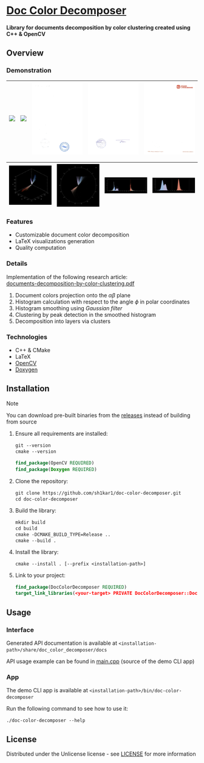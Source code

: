 # [Doc Color Decomposer](https://github.com/sh1kar1/doc-color-decomposer)

**Library for documents decomposition by color clustering created using C++ & OpenCV**

## Overview

### Demonstration

| ![](data/1.png) | ![](assets/1-layer-1.png) | ![](assets/1-layer-2.png) | ![](assets/1-layer-3.png) | ![](assets/1-layer-4.png) |
|:---------------:|:-------------------------:|:-------------------------:|:-------------------------:|:-------------------------:|

| ![](assets/1-plot-3d-rgb.png) | ![](assets/1-plot-2d-lab.png) | ![](assets/1-plot-1d-phi.png) | ![](assets/1-plot-1d-clusters.png) |
|:-----------------------------:|:-----------------------------:|:-----------------------------:|:----------------------------------:|

### Features

- Customizable document color decomposition
- LaTeX visualizations generation
- Quality computation

### Details

Implementation of the following research article:
<br>
[documents-decomposition-by-color-clustering.pdf](assets/documents-decomposition-by-color-clustering.pdf)

1. Document colors projection onto the $\alpha\beta$ plane
2. Histogram calculation with respect to the angle $\phi$ in polar coordinates
3. Histogram smoothing using _Gaussian filter_
4. Clustering by peak detection in the smoothed histogram
5. Decomposition into layers via clusters

### Technologies

- C++ & CMake
- LaTeX
- [OpenCV](https://opencv.org/)
- [Doxygen](https://www.doxygen.nl/)

## Installation

> [!NOTE]
> You can download pre-built binaries from the [releases](https://github.com/sh1kar1/doc-color-decomposer/releases) instead of building from source

1. Ensure all requirements are installed:
   ```shell
   git --version
   cmake --version
   ```
   ```cmake
   find_package(OpenCV REQUIRED)
   find_package(Doxygen REQUIRED)
   ```
2. Clone the repository:
   ```shell
   git clone https://github.com/sh1kar1/doc-color-decomposer.git
   cd doc-color-decomposer
   ```
3. Build the library:
   ```shell
   mkdir build
   cd build
   cmake -DCMAKE_BUILD_TYPE=Release ..
   cmake --build .
   ```
4. Install the library:
   ```shell
   cmake --install . [--prefix <installation-path>]
   ```
5. Link to your project:
   ```cmake
   find_package(DocColorDecomposer REQUIRED)
   target_link_libraries(<your-target> PRIVATE DocColorDecomposer::DocColorDecomposer)
   ```

## Usage

### Interface

Generated API documentation is available at `<installation-path>/share/doc_color_decomposer/docs`

API usage example can be found in [main.cpp](app/main.cpp) (source of the demo CLI app)

### App

The demo CLI app is available at `<installation-path>/bin/doc-color-decomposer`

Run the following command to see how to use it:
```shell
./doc-color-decomposer --help
```

## License

Distributed under the Unlicense license - see [LICENSE](LICENSE) for more information
